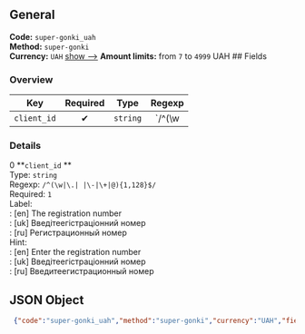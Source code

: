 ## General 
**Code:** `super-gonki_uah`  
**Method:** `super-gonki`  
**Currency:** `UAH` [show -->]() 
**Amount limits:** from `7`  to `4999`  UAH ## Fields 
### Overview 
|Key|Required|Type|Regexp| 
|:---:|:---:|:---:|:---:| 
|`client_id` |✔ |`string` |`/^(\w|\.| |\-|\+|@){1,128}$/` | 
 
### Details 
0 **`client_id` **  
Type: `string`  
Regexp: `/^(\w|\.| |\-|\+|@){1,128}$/`  
Required: `1`  
Label:  
: [en] The registration number  
: [uk] Введітеегістраціонний номер  
: [ru] Регистрационный номер  
Hint:  
: [en] Enter the registration number  
: [uk] Введітеегістраціонний номер  
: [ru] Введитеегистрационный номер  
## JSON Object 
```json
 {"code":"super-gonki_uah","method":"super-gonki","currency":"UAH","fields":[{"key":"client_id","type":"string","label":{"en":"The registration number","uk":"\u0412\u0432\u0435\u0434\u0456\u0442\u0435\u0435\u0433\u0456\u0441\u0442\u0440\u0430\u0446\u0456\u043e\u043d\u043d\u0438\u0439 \u043d\u043e\u043c\u0435\u0440","ru":"\u0420\u0435\u0433\u0438\u0441\u0442\u0440\u0430\u0446\u0438\u043e\u043d\u043d\u044b\u0439 \u043d\u043e\u043c\u0435\u0440"},"regexp":"\/^(\\w|\\.| |\\-|\\+|@){1,128}$\/","required":true,"position":1,"hint":{"en":"Enter the registration number","uk":"\u0412\u0432\u0435\u0434\u0456\u0442\u0435\u0435\u0433\u0456\u0441\u0442\u0440\u0430\u0446\u0456\u043e\u043d\u043d\u0438\u0439 \u043d\u043e\u043c\u0435\u0440","ru":"\u0412\u0432\u0435\u0434\u0438\u0442\u0435\u0435\u0433\u0438\u0441\u0442\u0440\u0430\u0446\u0438\u043e\u043d\u043d\u044b\u0439 \u043d\u043e\u043c\u0435\u0440"}}],"amount_min":7,"amount_max":4999}```  

